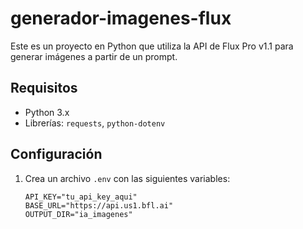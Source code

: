 # generador-imagenes-flux
Este es un proyecto en Python que utiliza la API de Flux Pro v1.1 para generar imágenes a partir de un prompt.

## Requisitos
- Python 3.x
- Librerías: `requests`, `python-dotenv`

## Configuración
1. Crea un archivo `.env` con las siguientes variables:
   ```env
   API_KEY="tu_api_key_aqui"
   BASE_URL="https://api.us1.bfl.ai"
   OUTPUT_DIR="ia_imagenes"
